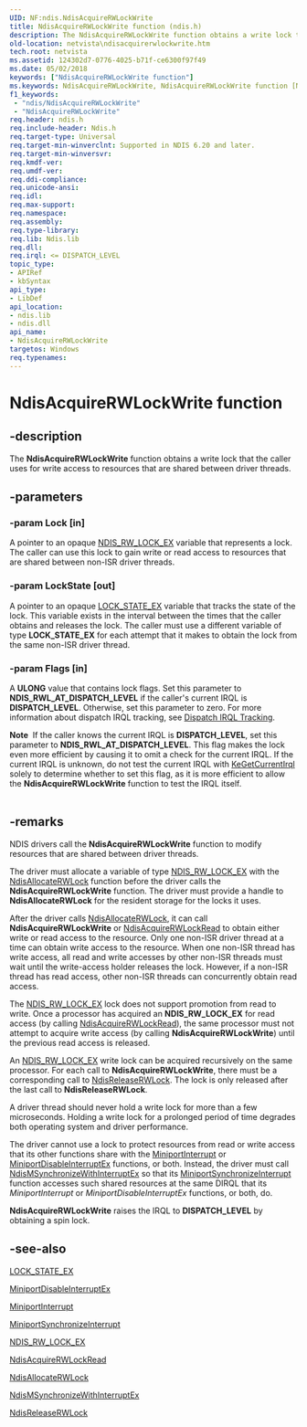 ```yaml
---
UID: NF:ndis.NdisAcquireRWLockWrite
title: NdisAcquireRWLockWrite function (ndis.h)
description: The NdisAcquireRWLockWrite function obtains a write lock that the caller uses for write access to resources that are shared between driver threads.
old-location: netvista\ndisacquirerwlockwrite.htm
tech.root: netvista
ms.assetid: 124302d7-0776-4025-b71f-ce6300f97f49
ms.date: 05/02/2018
keywords: ["NdisAcquireRWLockWrite function"]
ms.keywords: NdisAcquireRWLockWrite, NdisAcquireRWLockWrite function [Network Drivers Starting with Windows Vista], ndis/NdisAcquireRWLockWrite, ndis_processor_group_ref_f957b48a-4c09-4348-897c-51813ede9b19.xml, netvista.ndisacquirerwlockwrite
f1_keywords:
 - "ndis/NdisAcquireRWLockWrite"
 - "NdisAcquireRWLockWrite"
req.header: ndis.h
req.include-header: Ndis.h
req.target-type: Universal
req.target-min-winverclnt: Supported in NDIS 6.20 and later.
req.target-min-winversvr: 
req.kmdf-ver: 
req.umdf-ver: 
req.ddi-compliance: 
req.unicode-ansi: 
req.idl: 
req.max-support: 
req.namespace: 
req.assembly: 
req.type-library: 
req.lib: Ndis.lib
req.dll: 
req.irql: <= DISPATCH_LEVEL
topic_type:
- APIRef
- kbSyntax
api_type:
- LibDef
api_location:
- ndis.lib
- ndis.dll
api_name:
- NdisAcquireRWLockWrite
targetos: Windows
req.typenames: 
---
```


# NdisAcquireRWLockWrite function


## -description


The 
  <b>NdisAcquireRWLockWrite</b> function obtains a write lock that the caller uses for write access to
  resources that are shared between driver threads.


## -parameters




### -param Lock [in]

A pointer to an opaque 
     <a href="https://docs.microsoft.com/previous-versions/windows/hardware/drivers/ff567279(v=vs.85)">NDIS_RW_LOCK_EX</a> variable that represents a
     lock. The caller can use this lock to gain write or read access to resources that are shared between
     non-ISR driver threads.


### -param LockState [out]

A pointer to an opaque 
     <a href="https://docs.microsoft.com/windows-hardware/drivers/ddi/ndis/ns-ndis-_lock_state_ex">LOCK_STATE_EX</a> variable that tracks the state
     of the lock. This variable exists in the interval between the times that the caller obtains and releases
     the lock. The caller must use a different variable of type <b>LOCK_STATE_EX</b> for each attempt that it makes to
     obtain the lock from the same non-ISR driver thread.


### -param Flags [in]

A <b>ULONG</b> value that contains lock flags. Set this parameter to <b>NDIS_RWL_AT_DISPATCH_LEVEL</b> if the
     caller's current IRQL is <b>DISPATCH_LEVEL</b>. Otherwise, set this parameter to zero. For more information
     about dispatch IRQL tracking, see 
     <a href="https://docs.microsoft.com/windows-hardware/drivers/network/dispatch-irql-tracking">Dispatch IRQL Tracking</a>.

<div class="alert"><b>Note</b>  If the caller knows the current IRQL is <b>DISPATCH_LEVEL</b>, set this parameter to <b>NDIS_RWL_AT_DISPATCH_LEVEL</b>.  This flag makes the lock even more efficient by causing it to omit a check for the current IRQL.  If the current IRQL is unknown, do not test the current IRQL with <a href="https://docs.microsoft.com/windows-hardware/drivers/ddi/wdm/nf-wdm-kegetcurrentirql">KeGetCurrentIrql</a> solely to determine whether to set this flag, as it is more efficient to allow the <b>NdisAcquireRWLockWrite</b> function to test the IRQL itself.</div>
<div> </div>

## -remarks



NDIS drivers call the 
    <b>NdisAcquireRWLockWrite</b> function to modify resources that are shared between driver threads.

The driver must allocate a variable of type 
    <a href="https://docs.microsoft.com/previous-versions/windows/hardware/drivers/ff567279(v=vs.85)">NDIS_RW_LOCK_EX</a> with the 
    <a href="https://docs.microsoft.com/windows-hardware/drivers/ddi/ndis/nf-ndis-ndisallocaterwlock">NdisAllocateRWLock</a> function before the
    driver calls the 
    <b>NdisAcquireRWLockWrite</b> function. The driver must provide a handle to 
    <b>NdisAllocateRWLock</b> for the resident storage for the locks it uses.

After the driver calls 
    <a href="https://docs.microsoft.com/windows-hardware/drivers/ddi/ndis/nf-ndis-ndisallocaterwlock">NdisAllocateRWLock</a>, it can call 
    <b>NdisAcquireRWLockWrite</b> or 
    <a href="https://docs.microsoft.com/windows-hardware/drivers/ddi/ndis/nf-ndis-ndisacquirerwlockread">NdisAcquireRWLockRead</a> to obtain
    either write or read access to the resource. Only one non-ISR driver thread at a time can obtain write
    access to the resource. When one non-ISR thread has write access, all read and write accesses by other
    non-ISR threads must wait until the write-access holder releases the lock. However, if a non-ISR thread
    has read access, other non-ISR threads can concurrently obtain read access.

The <a href="https://docs.microsoft.com/previous-versions/windows/hardware/drivers/ff567279(v=vs.85)">NDIS_RW_LOCK_EX</a> lock does not support promotion from read to write.  Once a processor has acquired an <b>NDIS_RW_LOCK_EX</b> for read access (by calling <a href="https://docs.microsoft.com/windows-hardware/drivers/ddi/ndis/nf-ndis-ndisacquirerwlockread">NdisAcquireRWLockRead</a>), the same processor must not attempt to acquire write access (by calling <b>NdisAcquireRWLockWrite</b>) until the previous read access is released.

An <a href="https://docs.microsoft.com/previous-versions/windows/hardware/drivers/ff567279(v=vs.85)">NDIS_RW_LOCK_EX</a> write lock  can be acquired recursively on the same processor.  For each call to <b>NdisAcquireRWLockWrite</b>, there must be a corresponding call to <a href="https://docs.microsoft.com/windows-hardware/drivers/ddi/ndis/nf-ndis-ndisreleaserwlock">NdisReleaseRWLock</a>.  The lock is only released after the last call to <b>NdisReleaseRWLock</b>.

A driver thread should never hold a write lock for more than a few microseconds. Holding a write lock
    for a prolonged period of time degrades both operating system and driver performance.

The driver cannot use a lock to protect resources from read or write access that its other functions
    share with the 
    <a href="https://docs.microsoft.com/windows-hardware/drivers/ddi/ndis/nc-ndis-miniport_isr">MiniportInterrupt</a> or 
    <a href="https://docs.microsoft.com/windows-hardware/drivers/ddi/ndis/nc-ndis-miniport_disable_interrupt">
    MiniportDisableInterruptEx</a> functions, or both. Instead, the driver must call 
    <a href="https://docs.microsoft.com/windows-hardware/drivers/ddi/ndis/nf-ndis-ndismsynchronizewithinterruptex">
    NdisMSynchronizeWithInterruptEx</a> so that its 
    <a href="https://docs.microsoft.com/windows-hardware/drivers/ddi/ndis/nc-ndis-miniport_synchronize_interrupt">
    MiniportSynchronizeInterrupt</a> function accesses such shared resources at the same DIRQL that its 
    <i>MiniportInterrupt</i> or 
    <i>
    MiniportDisableInterruptEx</i> functions, or both, do.

<b>NdisAcquireRWLockWrite</b> raises the IRQL to <b>DISPATCH_LEVEL</b> by obtaining a spin lock.




## -see-also




<a href="https://docs.microsoft.com/windows-hardware/drivers/ddi/ndis/ns-ndis-_lock_state_ex">LOCK_STATE_EX</a>



<a href="https://docs.microsoft.com/windows-hardware/drivers/ddi/ndis/nc-ndis-miniport_disable_interrupt">MiniportDisableInterruptEx</a>



<a href="https://docs.microsoft.com/windows-hardware/drivers/ddi/ndis/nc-ndis-miniport_isr">MiniportInterrupt</a>



<a href="https://docs.microsoft.com/windows-hardware/drivers/ddi/ndis/nc-ndis-miniport_synchronize_interrupt">
   MiniportSynchronizeInterrupt</a>



<a href="https://docs.microsoft.com/previous-versions/windows/hardware/drivers/ff567279(v=vs.85)">NDIS_RW_LOCK_EX</a>



<a href="https://docs.microsoft.com/windows-hardware/drivers/ddi/ndis/nf-ndis-ndisacquirerwlockread">NdisAcquireRWLockRead</a>



<a href="https://docs.microsoft.com/windows-hardware/drivers/ddi/ndis/nf-ndis-ndisallocaterwlock">NdisAllocateRWLock</a>



<a href="https://docs.microsoft.com/windows-hardware/drivers/ddi/ndis/nf-ndis-ndismsynchronizewithinterruptex">
   NdisMSynchronizeWithInterruptEx</a>



<a href="https://docs.microsoft.com/windows-hardware/drivers/ddi/ndis/nf-ndis-ndisreleaserwlock">NdisReleaseRWLock</a>
 

 

